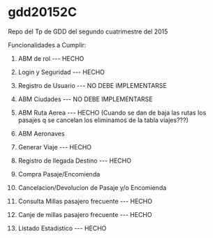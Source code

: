 # gdd20152C
Repo del Tp de GDD del segundo cuatrimestre del 2015

Funcionalidades a Cumplir:

1.  ABM de rol  --- HECHO

2.  Login y Seguridad  --- HECHO

3.  Registro de Usuario  --- NO DEBE IMPLEMENTARSE

4.  ABM Ciudades   --- NO DEBE IMPLEMENTARSE

5.  ABM Ruta Aerea  --- HECHO 
    (Cuando se dan de baja las rutas los pasajes q se cancelan los eliminamos de la tabla viajes???)
    
6.  ABM Aeronaves

7.  Generar Viaje  --- HECHO

8.  Registro de llegada Destino   --- HECHO

9.  Compra Pasaje/Encomienda

10. Cancelacion/Devolucion de Pasaje y/o Encomienda

11. Consulta Millas pasajero frecuente    --- HECHO

12. Canje de millas pasajero frecuente    --- HECHO

13. Listado Estadistico    --- HECHO
